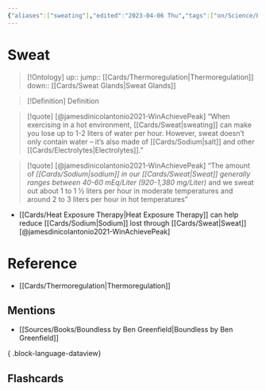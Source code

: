 ```yaml
---
{"aliases":["sweating"],"edited":"2023-04-06 Thu","tags":["on/Science/Biology"],"date created":"2023-02-21 Tue","dg-publish":true,"permalink":"/cards/sweat/","dgPassFrontmatter":true}
---
```


# Sweat

> [!Ontology]
> up:: 
> jump:: [[Cards/Thermoregulation\|Thermoregulation]]
> down:: [[Cards/Sweat Glands\|Sweat Glands]]

> [!Definition] Definition
> 

> [!quote] [@jamesdinicolantonio2021-WinAchievePeak]
> “When exercising in a hot environment, [[Cards/Sweat\|sweating]] can make you lose up to 1-2 liters of water per hour. However, sweat doesn’t only contain water – it’s  also  made  of  [[Cards/Sodium\|salt]]  and  other  [[Cards/Electrolytes\|Electrolytes]].”

> [!quote] [@jamesdinicolantonio2021-WinAchievePeak]
> “The  amount  of  *[[Cards/Sodium\|sodium]]  in  our  [[Cards/Sweat\|Sweat]]  generally  ranges  between  40-60 mEq/Liter (920-1,380 mg/Liter)* and we sweat out about 1 to 1 ½ liters per hour  in  moderate  temperatures  and  around  2  to  3  liters  per  hour  in  hot temperatures”

- [[Cards/Heat Exposure Therapy\|Heat Exposure Therapy]] can help reduce [[Cards/Sodium\|Sodium]] lost through [[Cards/Sweat\|Sweat]] [@jamesdinicolantonio2021-WinAchievePeak]

# Reference
- [[Cards/Thermoregulation\|Thermoregulation]]

## Mentions
- [[Sources/Books/Boundless by Ben Greenfield\|Boundless by Ben Greenfield]]

{ .block-language-dataview}

## Flashcards
